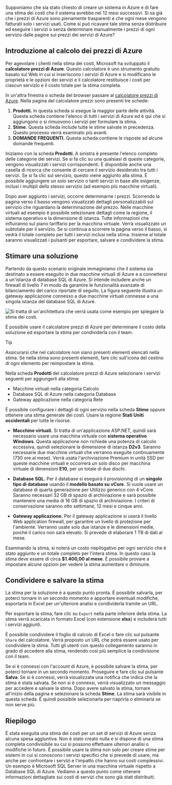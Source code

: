 Supponiamo che sia stato chiesto di creare un sistema in Azure e di fare una stima dei costi che il sistema avrebbe nei 12 mesi successivi. Si sa già che i prezzi di Azure sono pienamente trasparenti e che ogni mese vengono fatturati solo i servizi usati. Come si può ricavare tale stima senza distribuire ed eseguire i servizi o senza determinare manualmente i prezzi di ogni servizio dalle pagine sui prezzi dei servizi di Azure? 

## <a name="introducing-the-azure-pricing-calculator"></a>Introduzione al calcolo dei prezzi di Azure

Per agevolare i clienti nella stima dei costi, Microsoft ha sviluppato il **calcolatore prezzi di Azure**. Questo calcolatore è uno strumento gratuito basato sul Web in cui si inseriscono i servizi di Azure e si modificano le proprietà e le opzioni dei servizi e il calcolatore restituisce i costi per ciascun servizio e il costo totale per la stima completa.

In un'altra finestra o scheda del browser passare al [calcolatore prezzi di Azure](https://azure.microsoft.com/pricing/calculator/). Nella pagina del calcolatore prezzi sono presenti tre schede:

1. **Prodotti.** In questa scheda si esegue la maggior parte delle attività. Questa scheda contiene l'elenco di tutti i servizi di Azure ed è qui che si aggiungono o si rimuovono i servizi per formulare la stima.
2. **Stime.** Questa scheda include tutte le stime salvate in precedenza. Questo processo verrà esaminato più avanti.
3. **DOMANDE FREQUENTI.** Questa scheda contiene le risposte ad alcune domande frequenti.

Iniziamo con la scheda **Prodotti**. A sinistra è presente l'elenco completo delle categorie dei servizi. Se si fa clic su una qualsiasi di queste categorie, vengono visualizzati i servizi corrispondenti. È disponibile anche una casella di ricerca che consente di cercare il servizio desiderato tra tutti i servizi. Se si fa clic sul servizio, questo viene aggiunto alla stima. È possibile aggiungere un solo servizio o tanti servizi in base alle esigenze, inclusi i multipli dello stesso servizio (ad esempio più macchine virtuali). 

Dopo aver aggiunto i servizi, occorre determinarne i prezzi. Scorrendo la pagina verso il basso vengono visualizzati dettagli personalizzabili sul servizio che riguardano la determinazione del prezzo. Nelle macchine virtuali ad esempio è possibile selezionare dettagli come la regione, il sistema operativo e la dimensione di istanza. Tutte informazioni che influiranno sul piano tariffario per la macchina virtuale. Verrà visualizzato un subtotale per il servizio. Se si continua a scorrere la pagina verso il basso, si vedrà il totale completo per tutti i servizi inclusi nella stima. Insieme al totale saranno visualizzati i pulsanti per esportare, salvare e condividere la stima.

## <a name="estimate-a-solution"></a>Stimare una soluzione

Partendo da questo scenario originale immaginiamo che il sistema sia destinato a essere eseguito in due macchine virtuali di Azure e a connettersi a un'istanza di database SQL di Azure. Si intende includere anche un firewall di livello 7 in modo da garantire le funzionalità avanzate di bilanciamento del carico riportate di seguito. La figura seguente illustra un gateway applicazione connesso a due macchine virtuali connesse a una singola istanza del database SQL di Azure.

![Si tratta di un'architettura che verrà usata come esempio per spiegare la stima dei costi.](../media-drafts/2-estimate-costs-architecture.png)

È possibile usare il calcolatore prezzi di Azure per determinare il costo della soluzione ed esportare la stima per condividerla con il team.

> [!TIP]
> Assicurarsi che nel calcolatore non siano presenti elementi elencati nella stima. Se nella stima sono presenti elementi, fare clic sull'icona del cestino di ogni elemento per reimpostare la stima.

Nella scheda **Prodotti** del calcolatore prezzi di Azure selezionare i servizi seguenti per aggiungerli alla stima:

- Macchine virtuali nella categoria Calcolo
- Database SQL di Azure nella categoria Database
- Gateway applicazione nella categoria Rete

È possibile configurare i dettagli di ogni servizio nella scheda **Stime** oppure ottenere una stima generale dei costi. Usare la regione **Stati Uniti occidentali** per tutte le risorse.

* **Macchine virtuali.** Si tratta di un'applicazione ASP.NET, quindi sarà necessario usare una macchina virtuale con **sistema operativo Windows**. Questa applicazione non richiede una potenza di calcolo eccessiva, quindi selezionare la dimensione di istanza **D2v3**. Saranno necessarie due macchine virtuali che verranno eseguite continuamente (730 ore al mese). Verrà usata l'archiviazione Premium in unità SSD per queste macchine virtuali e occorrerà un solo disco per macchina virtuale di dimensioni **E10**, per un totale di due dischi. 

* **Database SQL.** Per il database si eseguirà il provisioning di un **singolo tipo di database** usando il **modello basato su vCore**. Si vuole usare un database di quarta generazione per Utilizzo generico con 4 vCore. Saranno necessari 32 GB di spazio di archiviazione e sarà possibile mantenere una media di 16 GB di spazio di archiviazione. I criteri di conservazione saranno otto settimane, 12 mesi e cinque anni. 

* **Gateway applicazione.** Per il gateway applicazione si userà il livello Web application firewall, per garantire un livello di protezione per l'ambiente. Verranno usate solo due istanze e le dimensioni medie, poiché il carico non sarà elevato. Si prevede di elaborare 1 TB di dati al mese.

Esaminando la stima, si noterà un costo riepilogativo per ogni servizio che è stato aggiunto e un totale completo per l'intera stima. In questo caso la stima deve essere di circa **$1.400,00 al mese**. È possibile provare a impostare alcune opzioni per vedere la stima aumentare o diminuire.

## <a name="share-and-save-your-estimate"></a>Condividere e salvare la stima

La stima per la soluzione è a questo punto pronta. È possibile salvarla, per poterci tornare in un secondo momento e apportare eventuali modifiche, esportarla in Excel per un'ulteriore analisi e condividerla tramite un URL. 

Per esportare la stima, fare clic su `Export` nella parte inferiore della stima. La stima verrà scaricata in formato Excel (con estensione **xlsx**) e includerà tutti i servizi aggiunti.

È possibile condividere il foglio di calcolo di Excel o fare clic sul pulsante `Share` del calcolatore. Verrà proposto un URL che potrà essere usato per condividere la stima. Tutti gli utenti con questo collegamento saranno in grado di accedere alla stima, rendendo così più semplice la condivisione con il team.

Se si è connessi con l'account di Azure, è possibile salvare la stima, per poterci tornare in un secondo momento. Proseguire e fare clic sul pulsante **Salva**. Se si è connessi, verrà visualizzata una notifica che indica che la stima è stata salvata. Se non si è connessi, verrà visualizzato un messaggio per accedere e salvare la stima. Dopo avere salvato la stima, tornare all'inizio della pagina e selezionare la scheda **Stime**. La stima sarà visibile in questa scheda. È quindi possibile selezionarla per riaprirla o eliminarla se non serve più.

## <a name="summary"></a>Riepilogo

È stata eseguita una stima dei costi per un set di servizi di Azure senza alcuna spesa aggiuntiva. Non è stato creato nulla e si dispone di una stima completa condivisibile su cui si possono effettuare ulteriori analisi o modifiche in futuro. È possibile usare la stima non solo per creare stime per sistemi in cui si conoscono i servizi specifici che si prevede di usare, ma anche per confrontare i servizi e l'impatto che hanno sui costi complessivi. Un esempio è Microsoft SQL Server in una macchina virtuale rispetto a Database SQL di Azure. Vediamo a questo punto come ottenere informazioni dettagliate sui costi di servizi che sono già stati distribuiti.
